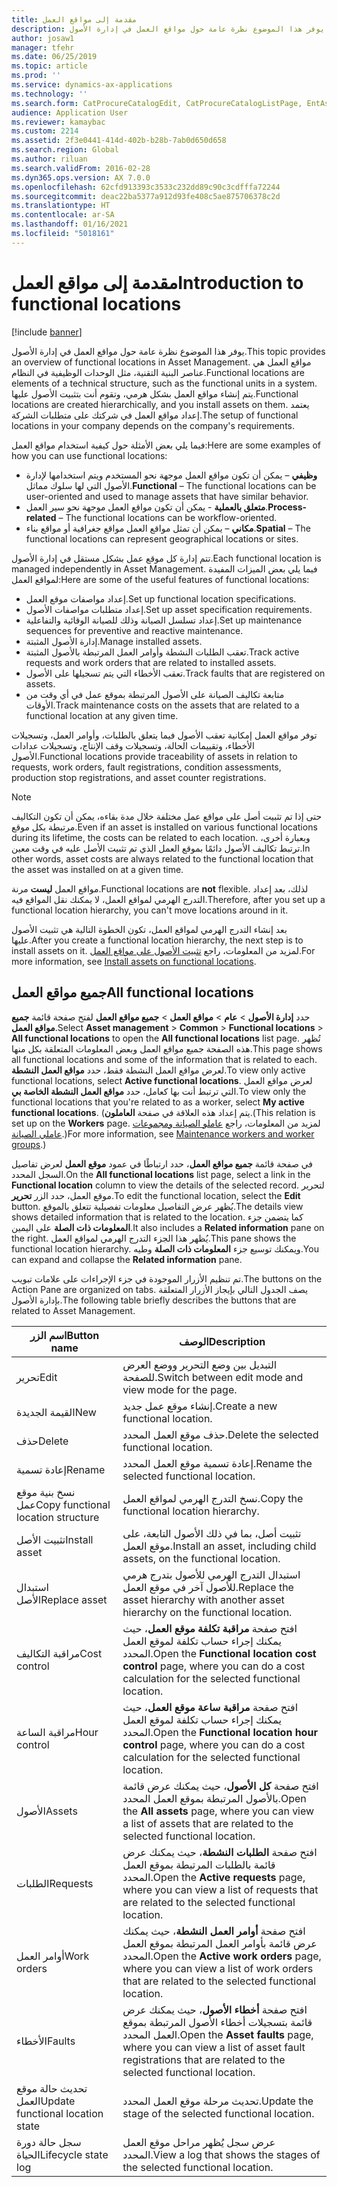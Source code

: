```yaml
---
title: مقدمة إلى مواقع العمل
description: يوفر هذا الموضوع نظرة عامة حول مواقع العمل في إدارة الأصول.
author: josaw1
manager: tfehr
ms.date: 06/25/2019
ms.topic: article
ms.prod: ''
ms.service: dynamics-ax-applications
ms.technology: ''
ms.search.form: CatProcureCatalogEdit, CatProcureCatalogListPage, EntAssetFunctionalLocationEditSubLocations, EntAssetFunctionalLocationLookup, EntAssetFunctionalLocationRename, EntAssetFunctionalLocation
audience: Application User
ms.reviewer: kamaybac
ms.custom: 2214
ms.assetid: 2f3e0441-414d-402b-b28b-7ab0d650d658
ms.search.region: Global
ms.author: riluan
ms.search.validFrom: 2016-02-28
ms.dyn365.ops.version: AX 7.0.0
ms.openlocfilehash: 62cfd913393c3533c232dd89c90c3cdfffa72244
ms.sourcegitcommit: deac22ba5377a912d93fe408c5ae875706378c2d
ms.translationtype: HT
ms.contentlocale: ar-SA
ms.lasthandoff: 01/16/2021
ms.locfileid: "5018161"
---
```

# <a name="introduction-to-functional-locations"></a><span data-ttu-id="03148-103">مقدمة إلى مواقع العمل</span><span class="sxs-lookup"><span data-stu-id="03148-103">Introduction to functional locations</span></span>

[!include [banner](../../includes/banner.md)]

 

<span data-ttu-id="03148-104">يوفر هذا الموضوع نظرة عامة حول مواقع العمل في إدارة الأصول.</span><span class="sxs-lookup"><span data-stu-id="03148-104">This topic provides an overview of functional locations in Asset Management.</span></span> <span data-ttu-id="03148-105">مواقع العمل هي عناصر البنية التقنية، مثل الوحدات الوظيفية في النظام.</span><span class="sxs-lookup"><span data-stu-id="03148-105">Functional locations are elements of a technical structure, such as the functional units in a system.</span></span> <span data-ttu-id="03148-106">يتم إنشاء مواقع العمل بشكل هرمي، وتقوم أنت بتثبيت الأصول عليها.</span><span class="sxs-lookup"><span data-stu-id="03148-106">Functional locations are created hierarchically, and you install assets on them.</span></span> <span data-ttu-id="03148-107">يعتمد إعداد مواقع العمل في شركتك على متطلبات الشركة.</span><span class="sxs-lookup"><span data-stu-id="03148-107">The setup of functional locations in your company depends on the company's requirements.</span></span>

<span data-ttu-id="03148-108">فيما يلي بعض الأمثلة حول كيفية استخدام مواقع العمل:</span><span class="sxs-lookup"><span data-stu-id="03148-108">Here are some examples of how you can use functional locations:</span></span>

- <span data-ttu-id="03148-109">**وظيفي** – يمكن أن تكون مواقع العمل موجهة نحو المستخدم ويتم استخدامها لإدارة الأصول التي لها سلوك مماثل.</span><span class="sxs-lookup"><span data-stu-id="03148-109">**Functional** – The functional locations can be user-oriented and used to manage assets that have similar behavior.</span></span>
- <span data-ttu-id="03148-110">**متعلق بالعملية** - يمكن أن تكون مواقع العمل موجهة نحو سير العمل.</span><span class="sxs-lookup"><span data-stu-id="03148-110">**Process-related** – The functional locations can be workflow-oriented.</span></span>
- <span data-ttu-id="03148-111">**مكاني** – يمكن أن تمثل مواقع العمل مواقع جغرافية أو مواقع بناء.</span><span class="sxs-lookup"><span data-stu-id="03148-111">**Spatial** – The functional locations can represent geographical locations or sites.</span></span>

<span data-ttu-id="03148-112">تتم إدارة كل موقع عمل بشكل مستقل في إدارة الأصول.</span><span class="sxs-lookup"><span data-stu-id="03148-112">Each functional location is managed independently in Asset Management.</span></span> <span data-ttu-id="03148-113">فيما يلي بعض الميزات المفيدة لمواقع العمل:</span><span class="sxs-lookup"><span data-stu-id="03148-113">Here are some of the useful features of functional locations:</span></span>

- <span data-ttu-id="03148-114">إعداد مواصفات موقع العمل.</span><span class="sxs-lookup"><span data-stu-id="03148-114">Set up functional location specifications.</span></span>
- <span data-ttu-id="03148-115">إعداد متطلبات مواصفات الأصول.</span><span class="sxs-lookup"><span data-stu-id="03148-115">Set up asset specification requirements.</span></span>
- <span data-ttu-id="03148-116">إعداد تسلسل الصيانة وذلك للصيانة الوقائية والتفاعلية.</span><span class="sxs-lookup"><span data-stu-id="03148-116">Set up maintenance sequences for preventive and reactive maintenance.</span></span>
- <span data-ttu-id="03148-117">إدارة الأصول المثبتة.</span><span class="sxs-lookup"><span data-stu-id="03148-117">Manage installed assets.</span></span>
- <span data-ttu-id="03148-118">تعقب الطلبات النشطة وأوامر العمل المرتبطة بالأصول المثبتة.</span><span class="sxs-lookup"><span data-stu-id="03148-118">Track active requests and work orders that are related to installed assets.</span></span>
- <span data-ttu-id="03148-119">تعقب الأخطاء التي يتم تسجيلها على الأصول.</span><span class="sxs-lookup"><span data-stu-id="03148-119">Track faults that are registered on assets.</span></span>
- <span data-ttu-id="03148-120">متابعة تكاليف الصيانة على الأصول المرتبطة بموقع عمل في أي وقت من الأوقات.</span><span class="sxs-lookup"><span data-stu-id="03148-120">Track maintenance costs on the assets that are related to a functional location at any given time.</span></span>

<span data-ttu-id="03148-121">توفر مواقع العمل إمكانية تعقب الأصول فيما يتعلق بالطلبات، وأوامر العمل، وتسجيلات الأخطاء، وتقييمات الحالة، وتسجيلات وقف الإنتاج، وتسجيلات عدادات الأصول.</span><span class="sxs-lookup"><span data-stu-id="03148-121">Functional locations provide traceability of assets in relation to requests, work orders, fault registrations, condition assessments, production stop registrations, and asset counter registrations.</span></span>

> [!NOTE]
> <span data-ttu-id="03148-122">حتى إذا تم تثبيت أصل على مواقع عمل مختلفة خلال مدة بقاءه، يمكن أن تكون التكاليف مرتبطة بكل موقع.</span><span class="sxs-lookup"><span data-stu-id="03148-122">Even if an asset is installed on various functional locations during its lifetime, the costs can be related to each location.</span></span> <span data-ttu-id="03148-123">وبعبارة أخرى، ترتبط تكاليف الأصول دائمًا بموقع العمل الذي تم تثبيت الأصل عليه في وقت معين.</span><span class="sxs-lookup"><span data-stu-id="03148-123">In other words, asset costs are always related to the functional location that the asset was installed on at a given time.</span></span>

<span data-ttu-id="03148-124">مواقع العمل **ليست** مرنة.</span><span class="sxs-lookup"><span data-stu-id="03148-124">Functional locations are **not** flexible.</span></span> <span data-ttu-id="03148-125">لذلك، بعد إعداد التدرج الهرمي لمواقع العمل، لا يمكنك نقل المواقع فيه.</span><span class="sxs-lookup"><span data-stu-id="03148-125">Therefore, after you set up a functional location hierarchy, you can't move locations around in it.</span></span> 

<span data-ttu-id="03148-126">بعد إنشاء التدرج الهرمي لمواقع العمل، تكون الخطوة التالية هي تثبيت الأصول عليها.</span><span class="sxs-lookup"><span data-stu-id="03148-126">After you create a functional location hierarchy, the next step is to install assets on it.</span></span> <span data-ttu-id="03148-127">لمزيد من المعلومات، راجع [تثبيت الأصول على مواقع العمل](../functional-locations/install-objects-on-functional-locations.md).</span><span class="sxs-lookup"><span data-stu-id="03148-127">For more information, see [Install assets on functional locations](../functional-locations/install-objects-on-functional-locations.md).</span></span>

## <a name="all-functional-locations"></a><span data-ttu-id="03148-128">جميع مواقع العمل</span><span class="sxs-lookup"><span data-stu-id="03148-128">All functional locations</span></span>

<span data-ttu-id="03148-129">حدد **إدارة الأصول** \> **عام** \> **مواقع العمل** \> **جميع مواقع العمل** لفتح صفحة قائمة **جميع مواقع العمل**.</span><span class="sxs-lookup"><span data-stu-id="03148-129">Select **Asset management** \> **Common** \> **Functional locations** \> **All functional locations** to open the **All functional locations** list page.</span></span> <span data-ttu-id="03148-130">تُظهر هذه الصفحة جميع مواقع العمل وبعض المعلومات المتعلقة بكل منها.</span><span class="sxs-lookup"><span data-stu-id="03148-130">This page shows all functional locations and some of the information that is related to each.</span></span> <span data-ttu-id="03148-131">لعرض مواقع العمل النشطة فقط، حدد **مواقع العمل النشطة**.</span><span class="sxs-lookup"><span data-stu-id="03148-131">To view only active functional locations, select **Active functional locations**.</span></span> <span data-ttu-id="03148-132">لعرض مواقع العمل التي ترتبط أنت بها كعامل، حدد **مواقع العمل النشطة الخاصة بي**.</span><span class="sxs-lookup"><span data-stu-id="03148-132">To view only the functional locations that you're related to as a worker, select **My active functional locations**.</span></span> <span data-ttu-id="03148-133">(يتم إعداد هذه العلاقة في صفحة **العاملون**.</span><span class="sxs-lookup"><span data-stu-id="03148-133">(This relation is set up on the **Workers** page.</span></span> <span data-ttu-id="03148-134">لمزيد من المعلومات، راجع [عاملو الصيانة ومجموعات عاملي الصيانة](../setup-for-objects/workers-and-worker-groups.md).)</span><span class="sxs-lookup"><span data-stu-id="03148-134">For more information, see [Maintenance workers and worker groups](../setup-for-objects/workers-and-worker-groups.md).)</span></span>

<span data-ttu-id="03148-135">في صفحة قائمة **جميع مواقع العمل**، حدد ارتباطًا في عمود **موقع العمل** لعرض تفاصيل السجل المحدد.</span><span class="sxs-lookup"><span data-stu-id="03148-135">On the **All functional locations** list page, select a link in the **Functional location** column to view the details of the selected record.</span></span> <span data-ttu-id="03148-136">لتحرير موقع العمل، حدد الزر **تحرير**.</span><span class="sxs-lookup"><span data-stu-id="03148-136">To edit the functional location, select the **Edit** button.</span></span> <span data-ttu-id="03148-137">يُظهر عرض التفاصيل معلومات تفصيلية تتعلق بالموقع.</span><span class="sxs-lookup"><span data-stu-id="03148-137">The details view shows detailed information that is related to the location.</span></span> <span data-ttu-id="03148-138">كما يتضمن جزء **المعلومات ذات الصلة** على اليمين.</span><span class="sxs-lookup"><span data-stu-id="03148-138">It also includes a **Related information** pane on the right.</span></span> <span data-ttu-id="03148-139">يُظهر هذا الجزء التدرج الهرمي لمواقع العمل.</span><span class="sxs-lookup"><span data-stu-id="03148-139">This pane shows the functional location hierarchy.</span></span> <span data-ttu-id="03148-140">ويمكنك توسيع جزء **المعلومات ذات الصلة** وطيه.</span><span class="sxs-lookup"><span data-stu-id="03148-140">You can expand and collapse the **Related information** pane.</span></span>

<span data-ttu-id="03148-141">تم تنظيم الأزرار الموجودة في جزء الإجراءات على علامات تبويب.</span><span class="sxs-lookup"><span data-stu-id="03148-141">The buttons on the Action Pane are organized on tabs.</span></span> <span data-ttu-id="03148-142">يصف الجدول التالي بإيجاز الأزرار المتعلقة بإدارة الأصول.</span><span class="sxs-lookup"><span data-stu-id="03148-142">The following table briefly describes the buttons that are related to Asset Management.</span></span>

| <span data-ttu-id="03148-143">اسم الزر</span><span class="sxs-lookup"><span data-stu-id="03148-143">Button name</span></span>                         | <span data-ttu-id="03148-144">الوصف</span><span class="sxs-lookup"><span data-stu-id="03148-144">Description</span></span>                                                                                                                                  |
|-------------------------------------|----------------------------------------------------------------------------------------------------------------------------------------------|
| <span data-ttu-id="03148-145">تحرير</span><span class="sxs-lookup"><span data-stu-id="03148-145">Edit</span></span>                                | <span data-ttu-id="03148-146">التبديل بين وضع التحرير ووضع العرض للصفحة.</span><span class="sxs-lookup"><span data-stu-id="03148-146">Switch between edit mode and view mode for the page.</span></span>                                                                                         |
| <span data-ttu-id="03148-147">القيمة الجديدة</span><span class="sxs-lookup"><span data-stu-id="03148-147">New</span></span>                                 | <span data-ttu-id="03148-148">إنشاء موقع عمل جديد.</span><span class="sxs-lookup"><span data-stu-id="03148-148">Create a new functional location.</span></span>                                                                                                            |
| <span data-ttu-id="03148-149">حذف</span><span class="sxs-lookup"><span data-stu-id="03148-149">Delete</span></span>                              | <span data-ttu-id="03148-150">حذف موقع العمل المحدد.</span><span class="sxs-lookup"><span data-stu-id="03148-150">Delete the selected functional location.</span></span>                                                                                                     |
| <span data-ttu-id="03148-151">إعادة تسمية</span><span class="sxs-lookup"><span data-stu-id="03148-151">Rename</span></span>                              | <span data-ttu-id="03148-152">إعادة تسمية موقع العمل المحدد.</span><span class="sxs-lookup"><span data-stu-id="03148-152">Rename the selected functional location.</span></span>                                                                                                     |
| <span data-ttu-id="03148-153">نسخ بنية موقع عمل</span><span class="sxs-lookup"><span data-stu-id="03148-153">Copy functional location structure</span></span>  | <span data-ttu-id="03148-154">نسخ التدرج الهرمي لمواقع العمل.</span><span class="sxs-lookup"><span data-stu-id="03148-154">Copy the functional location hierarchy.</span></span>                                                                                                      |
| <span data-ttu-id="03148-155">تثبيت الأصل</span><span class="sxs-lookup"><span data-stu-id="03148-155">Install asset</span></span>                       | <span data-ttu-id="03148-156">تثبيت أصل، بما في ذلك الأصول التابعة، على موقع العمل.</span><span class="sxs-lookup"><span data-stu-id="03148-156">Install an asset, including child assets, on the functional location.</span></span>                                                                        |
| <span data-ttu-id="03148-157">استبدال الأصل</span><span class="sxs-lookup"><span data-stu-id="03148-157">Replace asset</span></span>                       | <span data-ttu-id="03148-158">استبدال التدرج الهرمي للأصول بتدرج هرمي للأصول آخر في موقع العمل.</span><span class="sxs-lookup"><span data-stu-id="03148-158">Replace the asset hierarchy with another asset hierarchy on the functional location.</span></span>                                                         |
| <span data-ttu-id="03148-159">مراقبة التكاليف</span><span class="sxs-lookup"><span data-stu-id="03148-159">Cost control</span></span>                        | <span data-ttu-id="03148-160">افتح صفحة **مراقبة تكلفة موقع العمل**، حيث يمكنك إجراء حساب تكلفة لموقع العمل المحدد.</span><span class="sxs-lookup"><span data-stu-id="03148-160">Open the **Functional location cost control** page, where you can do a cost calculation for the selected functional location.</span></span>                |
| <span data-ttu-id="03148-161">مراقبة الساعة</span><span class="sxs-lookup"><span data-stu-id="03148-161">Hour control</span></span>                        | <span data-ttu-id="03148-162">افتح صفحة **مراقبة ساعة موقع العمل**، حيث يمكنك إجراء حساب تكلفة لموقع العمل المحدد.</span><span class="sxs-lookup"><span data-stu-id="03148-162">Open the **Functional location hour control** page, where you can do a cost calculation for the selected functional location.</span></span>                |
| <span data-ttu-id="03148-163">الأصول</span><span class="sxs-lookup"><span data-stu-id="03148-163">Assets</span></span>                              | <span data-ttu-id="03148-164">افتح صفحة **كل الأصول**، حيث يمكنك عرض قائمة بالأصول المرتبطة بموقع العمل المحدد.</span><span class="sxs-lookup"><span data-stu-id="03148-164">Open the **All assets** page, where you can view a list of assets that are related to the selected functional location.</span></span>                      |
| <span data-ttu-id="03148-165">الطلبات</span><span class="sxs-lookup"><span data-stu-id="03148-165">Requests</span></span>                            | <span data-ttu-id="03148-166">افتح صفحة **الطلبات النشطة**، حيث يمكنك عرض قائمة بالطلبات المرتبطة بموقع العمل المحدد.</span><span class="sxs-lookup"><span data-stu-id="03148-166">Open the **Active requests** page, where you can view a list of requests that are related to the selected functional location.</span></span>               |
| <span data-ttu-id="03148-167">أوامر العمل</span><span class="sxs-lookup"><span data-stu-id="03148-167">Work orders</span></span>                         | <span data-ttu-id="03148-168">افتح صفحة **أوامر العمل النشطة**، حيث يمكنك عرض قائمة بأوامر العمل المرتبطة بموقع العمل المحدد.</span><span class="sxs-lookup"><span data-stu-id="03148-168">Open the **Active work orders** page, where you can view a list of work orders that are related to the selected functional location.</span></span>         |
| <span data-ttu-id="03148-169">الأخطاء</span><span class="sxs-lookup"><span data-stu-id="03148-169">Faults</span></span>                              | <span data-ttu-id="03148-170">افتح صفحة **أخطاء الأصول**، حيث يمكنك عرض قائمة بتسجيلات أخطاء الأصول المرتبطة بموقع العمل المحدد.</span><span class="sxs-lookup"><span data-stu-id="03148-170">Open the **Asset faults** page, where you can view a list of asset fault registrations that are related to the selected functional location.</span></span> |
| <span data-ttu-id="03148-171">تحديث حالة موقع العمل</span><span class="sxs-lookup"><span data-stu-id="03148-171">Update functional location state</span></span>    | <span data-ttu-id="03148-172">تحديث مرحلة موقع العمل المحدد.</span><span class="sxs-lookup"><span data-stu-id="03148-172">Update the stage of the selected functional location.</span></span>                                                                                        |
| <span data-ttu-id="03148-173">سجل حالة دورة الحياة</span><span class="sxs-lookup"><span data-stu-id="03148-173">Lifecycle state log</span></span>                 | <span data-ttu-id="03148-174">عرض سجل يُظهر مراحل موقع العمل المحدد.</span><span class="sxs-lookup"><span data-stu-id="03148-174">View a log that shows the stages of the selected functional location.</span></span>                                                                        |
